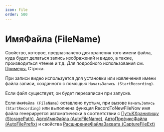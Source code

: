 ```yaml
---
icon: file
order: 500
---
```


# ИмяФайла (FileName)

Свойство, которое, предназначено для хранения того имени файла, куда будет делаться запись изображений и видео, а также, производиться чтение и т.д. Для подробного использования см. [Примеры.](ПустаяСылка) Строка.  

При записи видео используется для установки или извлечения имени файла записи, созданного с помощью `НачатьЗапись (StartRecording)`.  

Если файл существует, он будет перезаписан при запуске.  

Если `ИмяФайла (FileName)` оставлено пустым, при вызове `НачатьЗапись (StartRecording)` или выполнена функция RecordToNewFileNow имя файла генерируется автоматически в соответствии с [ПутьКХранилищу (StoragePath)](ПустаяСылка), [АвтоИмяФайла (AutoFileName)](ПустаяСылка), [АвтоПрефиксФайла (AutoFilePrefix)](ПустаяСылка) и свойства [РасширениеФайлаЗахвата (CaptureFileExt)](ПустаяСылка)
